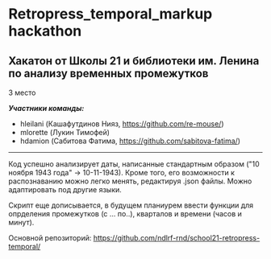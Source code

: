 # Retropress_temporal_markup hackathon

## Хакатон от Школы 21 и библиотеки им. Ленина по анализу временных промежутков
3 место

***Участники команды:***

* hleilani (Кашафутдинов Нияз, <https://github.com/re-mouse/>)
* mlorette (Лукин Тимофей)
* hdamion (Сабитова Фатима, <https://github.com/sabitova-fatima/>)

***

Код успешно анализирует даты, написанные стандартным образом ("10 ноября 1943 года" -> 10-11-1943). Кроме того, его возможности к распознаванию можно легко менять, редактируя .json файлы. Можно адаптировать под другие языки.

Скрипт еще дописывается, в будущем планиурем ввести функции для опрделения промежутков (с ... по..), кварталов и времени (часов и минут).

Основной репозиторий: <https://github.com/ndlrf-rnd/school21-retropress-temporal/>
